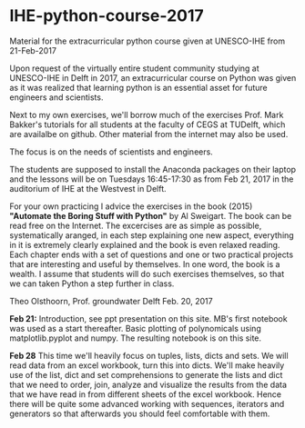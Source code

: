 # IHE-python-course-2017
Material for the extracurricular python course given at UNESCO-IHE from 21-Feb-2017

Upon request of the virtually entire student community studying at UNESCO-IHE in Delft in 2017, an extracurricular course on Python was given as it was realized that learning python is an essential asset for future engineers and scientists.

Next to my own exercises, we'll borrow much of the exercises Prof. Mark Bakker's tutorials for all students at the faculty of CEGS at TUDelft, which are availalbe on github. Other material from the internet may also be used.

The focus is on the needs of scientists and engineers.

The students are supposed to install the Anaconda packages on their laptop and the lessons will be on Tuesdays 16:45-17:30 as from Feb 21, 2017 in the auditorium of IHE at the Westvest in Delft.

For your own practicing I advice the exercises in the book (2015) **"Automate the Boring Stuff with Python"** by Al Sweigart. The book can be read free on the Internet. The excercises are as simple as possible, systematically aranged, in each step explaining one new aspect, everything in it is extremely clearly explained and the book is even relaxed reading. Each chapter ends with a set of questions and one or two practical projects that are interesting and useful by themselves. In one word, the book is a wealth. I assume that students will do such exercises themselves, so that we can taken Python a step further in class.

Theo Olsthoorn, Prof. groundwater
Delft Feb. 20, 2017

**Feb 21:**
Introduction, see ppt presentation on this site.
MB's first notebook was used as a start thereafter. Basic plotting of polynomicals using matplotlib.pyplot and numpy. The resulting notebook is on this site.

**Feb 28**
This time we'll heavily focus on tuples, lists, dicts and sets. We will read data from an excel workbook, turn this into dicts. We'll make heavily use of the list, dict and set comprehensions to generate the lists and dict that we need to order, join, analyze and visualize the results from the data that we have read in from different sheets of the excel workbook. Hence there will be quite some advanced working with sequences, iterators and generators so that afterwards you should feel comfortable with them.
